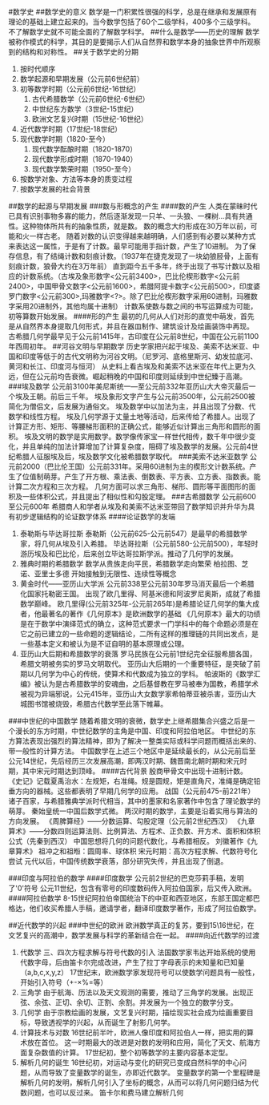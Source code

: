 #数学史
##数学史的意义
数学是一门积累性很强的科学，总是在继承和发展原有理论的基础上建立起来的。当今数学包括了60个二级学科，400多个三级学科。
不了解数学史就不可能全面的了解数学科学。
##什么是数学——历史的理解
数学被称作模式的科学，其目的是要揭示人们从自然界和数学本身的抽象世界中所观察到的结构和对称性。
##关于数学史的分期
1. 按时代顺序
  1. 数学起源和早期发展（公元前6世纪前）
  2. 初等数学时期（公元前6世纪-16世纪）
     1. 古代希腊数学（公元前6世纪-6世纪）
     2. 中世纪东方数学（3世纪-15世纪）
     3. 欧洲文艺复兴时期（15世纪-16世纪）
  3. 近代数学时期（17世纪-18世纪）
  4. 现代数学时期（1820-至今）
     1. 现代数学酝酿时期（1820-1870）
     2. 现代数学形成时期（1870-1940）
     3. 现代数学繁荣时期（1950-至今）
2. 按数学对象、方法等本身的质变过程
3. 按数学发展的社会背景

##数学的起源与早期发展
###数与形概念的产生
####数的产生
人类在蒙昧时代已具有识别事物多寡的能力，然后逐渐发现一只羊、一头狼、一棵树...具有共通性。这种物体所共有的抽象性质，就是数。
数的概念大约形成在30万年以前，可能和火一样古老。
随着对数的认识变得越来越明确，人们感到有必要以某种方式来表达这一属性，于是有了计数。最早可能用手指计数，产生了10进制。
为了保存信息，有了结绳计数和刻痕计数。（1937年在捷克发现了一块幼狼胫骨，上面有刻痕计数，狼骨大约在3万年前）
直到距今五千多年，终于出现了书写计数以及相应的计数系统。（古埃及象形数字<公元前3400>，巴比伦楔形数字<公元前2400>，中国甲骨文数字<公元前1600>，希腊阿提卡数字<公元前500>，印度婆罗门数字<公元前300>,玛雅数字<?>。除了巴比伦楔形数字采用60进制，玛雅数字采用20进制外，其他均属十进制）
计数系使数与数之间的书写运算成为可能，初等算数开始发展。
####形的产生
最初的几何从人们对形的直觉中萌发，首先是从自然界本身提取几何形式，并且在器皿制作、建筑设计及绘画装饰中再现。
古希腊几何学最早见于公元前1415年，古印度在公元前8世纪，中国在公元前1100年西周初年。
##河谷文明与早期数学
历史学家把兴起于埃及、美索不达米亚、中国和印度等低于的古代文明称为河谷文明。（尼罗河、底格里斯河、幼发拉底河、黄河和长江、印度河与恒河）
从史料上看古埃及和美索不达米亚在年代上更为久远，但在公元前均告衰微。崛起稍晚的中国和印度则延续到中世纪臻于高潮。
###埃及数学
公元前3100年美尼斯统一—至公元前332年亚历山大大帝灭最后一个埃及王朝。前后三千年。
埃及象形文字产生与公元前3500年，公元前2500被简化为僧侣文，后发展为通俗文。
埃及数学中以加法为主，并且出现了分数、代数学和线性方程。
埃及几何学源于丈量土地等活动，后来传给了希腊人。出现了计算正方形、矩形、等腰梯形面积的正确公式，能够近似计算出三角形和圆形的面积。
埃及文明的数学是实用数学。数学像传家宝一样世代相传，数千年中很少变化，并且单纯的加法计算增加了计算复杂度，阻碍了埃及数学的发展。公元前4世纪希腊人征服埃及后，埃及数学文化被希腊数学取代。
###美索不达米亚数学
公元前2000（巴比伦王国）公元前331年。采用60进制为主的楔形文计数系统。产生了位值制萌芽。产生了开方根、乘法表、倒数表、平方表、立方表、指数表。能计算二次方程和三次方程。
几何方面可以求三角形、梯形、圆形等平面图形的面积及一些体积公式，并且提出了相似性和勾股定理。
###古希腊数学
公元前600至公元600年
希腊商人和学者从埃及和美索不达米亚带回了数学知识并升华为具有初步逻辑结构的论证数学体系
####论证数学的发端
1. 泰勒斯与毕达哥拉斯
泰勒斯（公元前625-公元前547）是最早的希腊数学家，将几何从埃及引入希腊。
毕达哥拉斯（公元前580-公元前500），年轻时游历埃及和巴比伦，后来创立毕达哥拉斯学派。推动了几何学的发展。
2. 雅典时期的希腊数学
数学从贵族走向平民，希腊数学走向繁荣
柏拉图、芝诺、亚里士多德
开始接触到无限性、连续性等概念
3. 黄金时代——亚历山大学派
公元前338至公元前30年罗马消灭最后一个希腊化国家托勒密王国。
出现了欧几里得、阿基米德和阿波罗尼奥斯，成就了希腊数学巅峰。
欧几里得(公元前325年-公元前265年)是希腊论证几何学的集大成者，他最著名的著作《几何原本》是欧洲数学的基础
《几何原本》最大的功绩是在于数学中演绎范式的确立，这种范式要求一门学科中的每个命题必须是在它之前已建立的一些命题的逻辑结论，二所有这样的推理链的共同出发点，是一些基本定义和被认为是不证自明的基本原理或公理。
4. 亚历山大后期和希腊数学的衰落
罗马民族在公元前1世纪完全征服希腊各国，希腊文明被务实的罗马文明取代。
亚历山大后期的一个重要特征，是突破了前期以几何学为中心的传统，使算术和代数成为独立的学科。
帕波斯的《数学汇编》被认为是古希腊数学的安魂曲，之后基督教在罗马被奉为国教，希腊学术被视为异端邪说，公元415年，亚历山大女数学家希帕蒂亚被杀害，亚历山大城图书馆被烧毁，希腊古代数学至此落下帷幕。

###中世纪的中国数学
随着希腊文明的衰微，数学史上继希腊集合兴盛之后是一个漫长的东方时期，中世纪数学的主角是中国、印度和阿拉伯地区。
中世纪的东方算法表现出强烈的算法精神，即为了解决一整类实际或科学问题而概括出来的、带一般性的计算方法。
中国数学在上述三个地区中是延续最长的，从公元前后至公元14世纪，先后经历三次发展高潮，即两汉时期、魏晋南北朝时期和宋元时期，其中宋元时期达到顶峰。
####古代背景
殷商甲骨文中出现十进制计数。
《史记》记载夏禹治水：左规矩，右准绳。规是圆规，矩是直角尺，准绳是确定铅垂方向的器械。这些都表明了早期几何学的应用。
战国（公元前475-前221年）诸子百家，与希腊雅典学派时代相当，其中的墨家和名家著作中包含了理论数学的萌芽。
秦始皇统一中国后数学式微。
两汉时期的数学，主要是沿着实用与算法的方向发展。
《周脾算经》——分数运算、勾股定理（公元前2世纪西汉）
《九章算术》——分数四则运算法则、比例算法、方程术、正负数、开方术、面积和体积公式（先秦到西汉）
中国思想将几何的问题代数化，与希腊相反。
刘徽著作《九章算术》
祖冲之和祖暅：圆周率、球体积
宋元时期：高次方程求解、代数符号化尝试
元代以后，中国传统数学衰落，部分研究失传，并且出现了倒退。

###印度与阿拉伯的数学
####印度数学
公元前2世纪的巴克莎莉手稿，发明了'0'符号
公元11世纪，包含有零号的印度数码传入阿拉伯国家，后又传入欧洲。
####阿拉伯数学
8-15世纪阿拉伯帝国统治下的中亚和西亚地区，东部王国定都巴格达，他们收买希腊人手稿，邀请学者，翻译印度数学著作，形成了阿拉伯数学。

##近代数学的兴起
###中世纪的欧洲
欧洲数学真正的复苏，要到15\16世纪，在文艺复兴的高潮中，数学发展与科学的革新结合在一起。
####向近代数学的过渡
1. 代数学
三、四次方程求解与符号代数的引入
法国数学家韦达开始系统的使用代数字母，后由笛卡尔完成改进，产生了拉丁字母表示的未知量和已知量（a,b,c,x,y,z）
17世纪末，欧洲数学家发现符号可以使数学问题具有一般性，开始引入符号（+-×%=等）
2. 三角学
由于航海、历法以及天文观测的需要，推动了三角学的发展。出现正弦、余弦、正切、余切、正割、余割。并发展为一个独立的数学分支。
3. 几何学
由于宗教绘画的发展，文艺复兴时期，描绘现实社会成为绘画重要目标，导致透视学的兴起，从而诞生了射影几何学。
4. 计算技术与对数
16世纪前半叶，欧洲人像印度和阿拉伯人一样，把实用的算术放在首位。
这一时期最大的改进是对数的发明和应用，简化了天文、航海方面复杂数值的计算。
17世纪初，整个初等数学的主要内容基本定型。
5. 解析几何的诞生
16世纪初，对运动与变化的研究已变成自然科学的中心问题，从而导致了变量数学的诞生，亦即近代数学。
变量数学的第一个里程碑是解析几何的发明，解析几何引入了坐标的概念，从而可以将几何问题归结为代数问题，也可以反过来。
笛卡尔和费马建立解析几何
